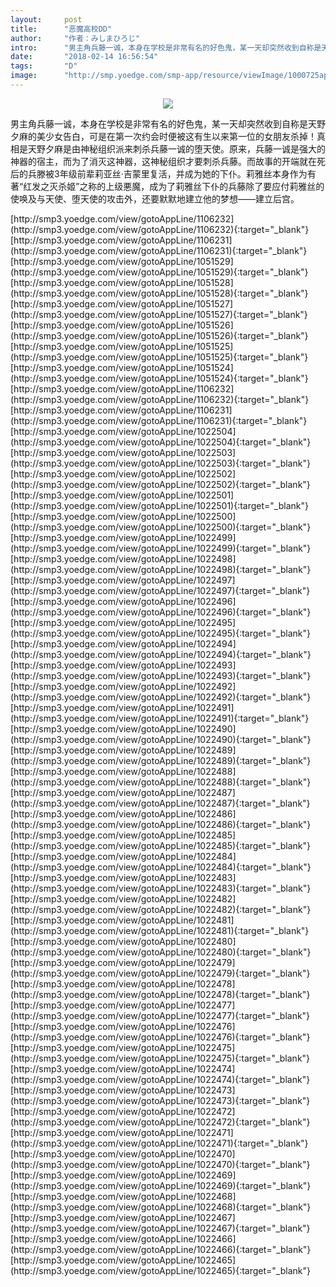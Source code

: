 ```yaml
---
layout:     post
title:      "恶魔高校DD"
author:     "作者：みしまひろじ"
intro:      "男主角兵藤一诚，本身在学校是非常有名的好色鬼，某一天却突然收到自称是天野夕麻的美少女告白，可是在第一次约会时便被这有生以来第一位的女朋友杀掉！真相是天野夕麻是由神秘组织派来刺杀兵藤一诚的堕天使。原来，兵藤一诚是强大的神器的宿主，而为了消灭这神器，这神秘组织才要刺杀兵藤。而故事的开端就在死后的兵滕被3年级前辈莉亚丝·吉蒙里复活，并成为她的下仆。莉雅丝本身作为有著“红发之灭杀姬”之称的上级悪魔，成为了莉雅丝下仆的兵藤除了要应付莉雅丝的使唤及与天使、堕天使的攻击外，还要默默地建立他的梦想——建立后宫。"
date:       "2018-02-14 16:56:54"
tags:       "D"
image:      "http://smp.yoedge.com/smp-app/resource/viewImage/1000725appline.png"
---
```

<div style="text-align: center">
<p><img src="http://smp.yoedge.com/smp-app/resource/viewImage/1000725appline.png"/></p>
</div>
<p class="post-meta">
<span>男主角兵藤一诚，本身在学校是非常有名的好色鬼，某一天却突然收到自称是天野夕麻的美少女告白，可是在第一次约会时便被这有生以来第一位的女朋友杀掉！真相是天野夕麻是由神秘组织派来刺杀兵藤一诚的堕天使。原来，兵藤一诚是强大的神器的宿主，而为了消灭这神器，这神秘组织才要刺杀兵藤。而故事的开端就在死后的兵滕被3年级前辈莉亚丝·吉蒙里复活，并成为她的下仆。莉雅丝本身作为有著“红发之灭杀姬”之称的上级悪魔，成为了莉雅丝下仆的兵藤除了要应付莉雅丝的使唤及与天使、堕天使的攻击外，还要默默地建立他的梦想——建立后宫。</span>
</p>
[http://smp3.yoedge.com/view/gotoAppLine/1106232](http://smp3.yoedge.com/view/gotoAppLine/1106232){:target="_blank"}
[http://smp3.yoedge.com/view/gotoAppLine/1106231](http://smp3.yoedge.com/view/gotoAppLine/1106231){:target="_blank"}
[http://smp3.yoedge.com/view/gotoAppLine/1051529](http://smp3.yoedge.com/view/gotoAppLine/1051529){:target="_blank"}
[http://smp3.yoedge.com/view/gotoAppLine/1051528](http://smp3.yoedge.com/view/gotoAppLine/1051528){:target="_blank"}
[http://smp3.yoedge.com/view/gotoAppLine/1051527](http://smp3.yoedge.com/view/gotoAppLine/1051527){:target="_blank"}
[http://smp3.yoedge.com/view/gotoAppLine/1051526](http://smp3.yoedge.com/view/gotoAppLine/1051526){:target="_blank"}
[http://smp3.yoedge.com/view/gotoAppLine/1051525](http://smp3.yoedge.com/view/gotoAppLine/1051525){:target="_blank"}
[http://smp3.yoedge.com/view/gotoAppLine/1051524](http://smp3.yoedge.com/view/gotoAppLine/1051524){:target="_blank"}
[http://smp3.yoedge.com/view/gotoAppLine/1106232](http://smp3.yoedge.com/view/gotoAppLine/1106232){:target="_blank"}
[http://smp3.yoedge.com/view/gotoAppLine/1106231](http://smp3.yoedge.com/view/gotoAppLine/1106231){:target="_blank"}
[http://smp3.yoedge.com/view/gotoAppLine/1022504](http://smp3.yoedge.com/view/gotoAppLine/1022504){:target="_blank"}
[http://smp3.yoedge.com/view/gotoAppLine/1022503](http://smp3.yoedge.com/view/gotoAppLine/1022503){:target="_blank"}
[http://smp3.yoedge.com/view/gotoAppLine/1022502](http://smp3.yoedge.com/view/gotoAppLine/1022502){:target="_blank"}
[http://smp3.yoedge.com/view/gotoAppLine/1022501](http://smp3.yoedge.com/view/gotoAppLine/1022501){:target="_blank"}
[http://smp3.yoedge.com/view/gotoAppLine/1022500](http://smp3.yoedge.com/view/gotoAppLine/1022500){:target="_blank"}
[http://smp3.yoedge.com/view/gotoAppLine/1022499](http://smp3.yoedge.com/view/gotoAppLine/1022499){:target="_blank"}
[http://smp3.yoedge.com/view/gotoAppLine/1022498](http://smp3.yoedge.com/view/gotoAppLine/1022498){:target="_blank"}
[http://smp3.yoedge.com/view/gotoAppLine/1022497](http://smp3.yoedge.com/view/gotoAppLine/1022497){:target="_blank"}
[http://smp3.yoedge.com/view/gotoAppLine/1022496](http://smp3.yoedge.com/view/gotoAppLine/1022496){:target="_blank"}
[http://smp3.yoedge.com/view/gotoAppLine/1022495](http://smp3.yoedge.com/view/gotoAppLine/1022495){:target="_blank"}
[http://smp3.yoedge.com/view/gotoAppLine/1022494](http://smp3.yoedge.com/view/gotoAppLine/1022494){:target="_blank"}
[http://smp3.yoedge.com/view/gotoAppLine/1022493](http://smp3.yoedge.com/view/gotoAppLine/1022493){:target="_blank"}
[http://smp3.yoedge.com/view/gotoAppLine/1022492](http://smp3.yoedge.com/view/gotoAppLine/1022492){:target="_blank"}
[http://smp3.yoedge.com/view/gotoAppLine/1022491](http://smp3.yoedge.com/view/gotoAppLine/1022491){:target="_blank"}
[http://smp3.yoedge.com/view/gotoAppLine/1022490](http://smp3.yoedge.com/view/gotoAppLine/1022490){:target="_blank"}
[http://smp3.yoedge.com/view/gotoAppLine/1022489](http://smp3.yoedge.com/view/gotoAppLine/1022489){:target="_blank"}
[http://smp3.yoedge.com/view/gotoAppLine/1022488](http://smp3.yoedge.com/view/gotoAppLine/1022488){:target="_blank"}
[http://smp3.yoedge.com/view/gotoAppLine/1022487](http://smp3.yoedge.com/view/gotoAppLine/1022487){:target="_blank"}
[http://smp3.yoedge.com/view/gotoAppLine/1022486](http://smp3.yoedge.com/view/gotoAppLine/1022486){:target="_blank"}
[http://smp3.yoedge.com/view/gotoAppLine/1022485](http://smp3.yoedge.com/view/gotoAppLine/1022485){:target="_blank"}
[http://smp3.yoedge.com/view/gotoAppLine/1022484](http://smp3.yoedge.com/view/gotoAppLine/1022484){:target="_blank"}
[http://smp3.yoedge.com/view/gotoAppLine/1022483](http://smp3.yoedge.com/view/gotoAppLine/1022483){:target="_blank"}
[http://smp3.yoedge.com/view/gotoAppLine/1022482](http://smp3.yoedge.com/view/gotoAppLine/1022482){:target="_blank"}
[http://smp3.yoedge.com/view/gotoAppLine/1022481](http://smp3.yoedge.com/view/gotoAppLine/1022481){:target="_blank"}
[http://smp3.yoedge.com/view/gotoAppLine/1022480](http://smp3.yoedge.com/view/gotoAppLine/1022480){:target="_blank"}
[http://smp3.yoedge.com/view/gotoAppLine/1022479](http://smp3.yoedge.com/view/gotoAppLine/1022479){:target="_blank"}
[http://smp3.yoedge.com/view/gotoAppLine/1022478](http://smp3.yoedge.com/view/gotoAppLine/1022478){:target="_blank"}
[http://smp3.yoedge.com/view/gotoAppLine/1022477](http://smp3.yoedge.com/view/gotoAppLine/1022477){:target="_blank"}
[http://smp3.yoedge.com/view/gotoAppLine/1022476](http://smp3.yoedge.com/view/gotoAppLine/1022476){:target="_blank"}
[http://smp3.yoedge.com/view/gotoAppLine/1022475](http://smp3.yoedge.com/view/gotoAppLine/1022475){:target="_blank"}
[http://smp3.yoedge.com/view/gotoAppLine/1022474](http://smp3.yoedge.com/view/gotoAppLine/1022474){:target="_blank"}
[http://smp3.yoedge.com/view/gotoAppLine/1022473](http://smp3.yoedge.com/view/gotoAppLine/1022473){:target="_blank"}
[http://smp3.yoedge.com/view/gotoAppLine/1022472](http://smp3.yoedge.com/view/gotoAppLine/1022472){:target="_blank"}
[http://smp3.yoedge.com/view/gotoAppLine/1022471](http://smp3.yoedge.com/view/gotoAppLine/1022471){:target="_blank"}
[http://smp3.yoedge.com/view/gotoAppLine/1022470](http://smp3.yoedge.com/view/gotoAppLine/1022470){:target="_blank"}
[http://smp3.yoedge.com/view/gotoAppLine/1022469](http://smp3.yoedge.com/view/gotoAppLine/1022469){:target="_blank"}
[http://smp3.yoedge.com/view/gotoAppLine/1022468](http://smp3.yoedge.com/view/gotoAppLine/1022468){:target="_blank"}
[http://smp3.yoedge.com/view/gotoAppLine/1022467](http://smp3.yoedge.com/view/gotoAppLine/1022467){:target="_blank"}
[http://smp3.yoedge.com/view/gotoAppLine/1022466](http://smp3.yoedge.com/view/gotoAppLine/1022466){:target="_blank"}
[http://smp3.yoedge.com/view/gotoAppLine/1022465](http://smp3.yoedge.com/view/gotoAppLine/1022465){:target="_blank"}


